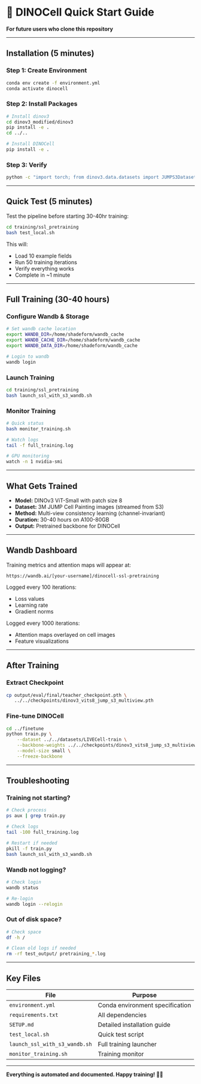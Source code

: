 # 🚀 DINOCell Quick Start Guide

**For future users who clone this repository**

---

## Installation (5 minutes)

### Step 1: Create Environment
```bash
conda env create -f environment.yml
conda activate dinocell
```

### Step 2: Install Packages
```bash
# Install dinov3
cd dinov3_modified/dinov3
pip install -e .
cd ../..

# Install DINOCell  
pip install -e .
```

### Step 3: Verify
```bash
python -c "import torch; from dinov3.data.datasets import JUMPS3Dataset; print('✅ Ready!')"
```

---

## Quick Test (5 minutes)

Test the pipeline before starting 30-40hr training:

```bash
cd training/ssl_pretraining
bash test_local.sh
```

This will:
- Load 10 example fields
- Run 50 training iterations
- Verify everything works
- Complete in ~1 minute

---

## Full Training (30-40 hours)

### Configure Wandb & Storage
```bash
# Set wandb cache location
export WANDB_DIR=/home/shadeform/wandb_cache
export WANDB_CACHE_DIR=/home/shadeform/wandb_cache
export WANDB_DATA_DIR=/home/shadeform/wandb_cache

# Login to wandb
wandb login
```

### Launch Training
```bash
cd training/ssl_pretraining
bash launch_ssl_with_s3_wandb.sh
```

### Monitor Training
```bash
# Quick status
bash monitor_training.sh

# Watch logs
tail -f full_training.log

# GPU monitoring
watch -n 1 nvidia-smi
```

---

## What Gets Trained

- **Model:** DINOv3 ViT-Small with patch size 8
- **Dataset:** 3M JUMP Cell Painting images (streamed from S3)
- **Method:** Multi-view consistency learning (channel-invariant)
- **Duration:** 30-40 hours on A100-80GB
- **Output:** Pretrained backbone for DINOCell

---

## Wandb Dashboard

Training metrics and attention maps will appear at:
```
https://wandb.ai/[your-username]/dinocell-ssl-pretraining
```

Logged every 100 iterations:
- Loss values
- Learning rate
- Gradient norms

Logged every 1000 iterations:
- Attention maps overlayed on cell images
- Feature visualizations

---

## After Training

### Extract Checkpoint
```bash
cp output/eval/final/teacher_checkpoint.pth \
   ../../checkpoints/dinov3_vits8_jump_s3_multiview.pth
```

### Fine-tune DINOCell
```bash
cd ../finetune
python train.py \
    --dataset ../../datasets/LIVECell-train \
    --backbone-weights ../../checkpoints/dinov3_vits8_jump_s3_multiview.pth \
    --model-size small \
    --freeze-backbone
```

---

## Troubleshooting

### Training not starting?
```bash
# Check process
ps aux | grep train.py

# Check logs
tail -100 full_training.log

# Restart if needed
pkill -f train.py
bash launch_ssl_with_s3_wandb.sh
```

### Wandb not logging?
```bash
# Check login
wandb status

# Re-login
wandb login --relogin
```

### Out of disk space?
```bash
# Check space
df -h /

# Clean old logs if needed
rm -rf test_output/ pretraining_*.log
```

---

## Key Files

| File | Purpose |
|------|---------|
| `environment.yml` | Conda environment specification |
| `requirements.txt` | All dependencies |
| `SETUP.md` | Detailed installation guide |
| `test_local.sh` | Quick test script |
| `launch_ssl_with_s3_wandb.sh` | Full training launcher |
| `monitor_training.sh` | Training monitor |

---

**Everything is automated and documented. Happy training! 🔬✨**

